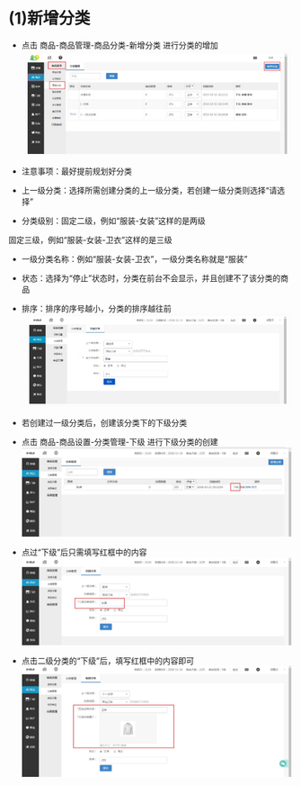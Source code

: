# (1)新增分类
* 点击 商品-商品管理-商品分类-新增分类 进行分类的增加
![](images/group1.jpg)
*   注意事项：最好提前规划好分类

*   上一级分类：选择所需创建分类的上一级分类，若创建一级分类则选择“请选择”

*   分类级别：固定二级，例如“服装-女装”这样的是两级

固定三级，例如“服装-女装-卫衣”这样的是三级

*   一级分类名称：例如“服装-女装-卫衣”，一级分类名称就是“服装”

*   状态：选择为“停止”状态时，分类在前台不会显示，并且创建不了该分类的商品

*   排序：排序的序号越小，分类的排序越往前
![](images/group2.jpg)
*   若创建过一级分类后，创建该分类下的下级分类

*   点击 商品-商品设置-分类管理-下级 进行下级分类的创建
![](images/group3.jpg)
* 点过“下级”后只需填写红框中的内容
![](images/group4.jpg)
* 点击二级分类的“下级”后，填写红框中的内容即可
![](images/group5.jpg)

